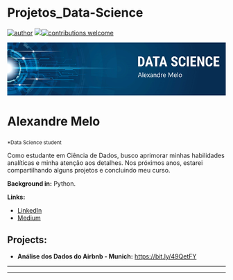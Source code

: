 # Projetos_Data-Science
[![author](https://img.shields.io/badge/author-alemelo11-red.svg)](https://www.linkedin.com/in/alemelo11) [![](https://img.shields.io/badge/python-3.12.2+-blue.svg)](https://www.python.org/downloads/release/python-365/)[![contributions welcome](https://img.shields.io/badge/contributions-welcome-brightgreen.svg?style=flat)](https://github.com/alemelo11/data_science/issues)


<p align="center">
  <img src="https://github.com/alemelo11/Projetos_Data-Science/blob/main/banner%20(1).png">
  </p>

# Alexandre Melo
<sub>*Data Science student</sub>

Como estudante em Ciência de Dados, busco aprimorar minhas habilidades analíticas e minha atenção aos detalhes. Nos próximos anos, estarei compartilhando alguns projetos e concluindo meu curso.

**Background in:** Python.

**Links:**
* [LinkedIn](https://www.linkedin.com/in/alemelo11)
* [Medium](https://medium.com/)

## Projects:

* **Análise dos Dados do Airbnb - Munich:** https://bit.ly/49QetFY


---





---




